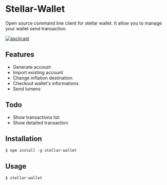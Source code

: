 # Stellar-Wallet
Open source command line client for stellar wallet. It allow you to manage your wallet send transaction.

[![asciicast](https://asciinema.org/a/157216.png)](https://asciinema.org/a/157216)

## Features

- Generate account
- Import existing account
- Change inflation destination
- Checkout wallet's informations
- Send lumens

## Todo
- Show transactions list
- Show detailed transaction

## Installation

`$ npm install -g stellar-wallet`

## Usage

`$ stellar-wallet`